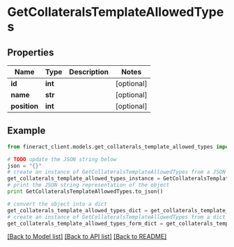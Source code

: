 # GetCollateralsTemplateAllowedTypes


## Properties

Name | Type | Description | Notes
------------ | ------------- | ------------- | -------------
**id** | **int** |  | [optional] 
**name** | **str** |  | [optional] 
**position** | **int** |  | [optional] 

## Example

```python
from fineract_client.models.get_collaterals_template_allowed_types import GetCollateralsTemplateAllowedTypes

# TODO update the JSON string below
json = "{}"
# create an instance of GetCollateralsTemplateAllowedTypes from a JSON string
get_collaterals_template_allowed_types_instance = GetCollateralsTemplateAllowedTypes.from_json(json)
# print the JSON string representation of the object
print GetCollateralsTemplateAllowedTypes.to_json()

# convert the object into a dict
get_collaterals_template_allowed_types_dict = get_collaterals_template_allowed_types_instance.to_dict()
# create an instance of GetCollateralsTemplateAllowedTypes from a dict
get_collaterals_template_allowed_types_form_dict = get_collaterals_template_allowed_types.from_dict(get_collaterals_template_allowed_types_dict)
```
[[Back to Model list]](../README.md#documentation-for-models) [[Back to API list]](../README.md#documentation-for-api-endpoints) [[Back to README]](../README.md)


